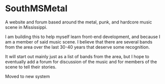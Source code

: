 # SouthMSMetal
A website and forum based around the metal, punk, and hardcore music scene in Mississippi.

I am building this to help myself learn front-end development,
    and because I am a member of said music scene. I believe that
    there are several bands from the area over the last 30-40 years
    that deserve some recognition.

It will start out mainly just as a list of bands from the area, but
    I hope to eventually add a forum for discussion of the music and
    for members of the scene to tell their stories.

Moved to new system
